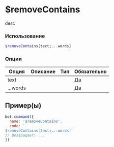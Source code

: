 # $removeContains
desc
### Использование
```php
$removeContains[text;...words]
```

### Опции

| Опция | Описание | Тип | Обязательно |
|--------|-------------|------|----------|
| text |  |  | Да | 
| ...words |  |  | Да | 
## Пример(ы)

```javascript
bot.command({
  name: '$removeContains',
  code: `
$removeContains[text;...words]`
// Возвращает: ...
})
```